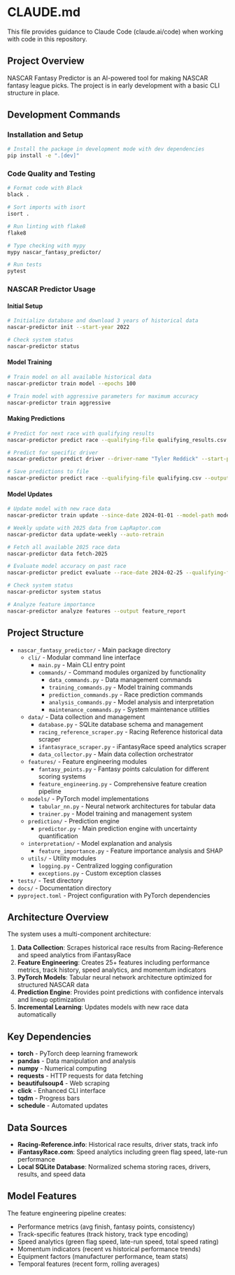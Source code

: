 # CLAUDE.md

This file provides guidance to Claude Code (claude.ai/code) when working with code in this repository.

## Project Overview

NASCAR Fantasy Predictor is an AI-powered tool for making NASCAR fantasy league picks. The project is in early development with a basic CLI structure in place.

## Development Commands

### Installation and Setup
```bash
# Install the package in development mode with dev dependencies
pip install -e ".[dev]"
```

### Code Quality and Testing
```bash
# Format code with Black
black .

# Sort imports with isort
isort .

# Run linting with flake8
flake8

# Type checking with mypy
mypy nascar_fantasy_predictor/

# Run tests
pytest
```

### NASCAR Predictor Usage

#### Initial Setup
```bash
# Initialize database and download 3 years of historical data
nascar-predictor init --start-year 2022

# Check system status
nascar-predictor status
```

#### Model Training
```bash
# Train model on all available historical data
nascar-predictor train model --epochs 100

# Train model with aggressive parameters for maximum accuracy
nascar-predictor train aggressive
```

#### Making Predictions
```bash
# Predict for next race with qualifying results
nascar-predictor predict race --qualifying-file qualifying_results.csv

# Predict for specific driver
nascar-predictor predict driver --driver-name "Tyler Reddick" --start-position 5

# Save predictions to file
nascar-predictor predict race --qualifying-file qualifying.csv --output predictions.csv
```

#### Model Updates
```bash
# Update model with new race data
nascar-predictor train update --since-date 2024-01-01 --model-path models/my_model

# Weekly update with 2025 data from LapRaptor.com
nascar-predictor data update-weekly --auto-retrain

# Fetch all available 2025 race data
nascar-predictor data fetch-2025

# Evaluate model accuracy on past race
nascar-predictor predict evaluate --race-date 2024-02-25 --qualifying-file qualifying.csv

# Check system status
nascar-predictor system status

# Analyze feature importance
nascar-predictor analyze features --output feature_report
```

## Project Structure

- `nascar_fantasy_predictor/` - Main package directory
  - `cli/` - Modular command line interface
    - `main.py` - Main CLI entry point
    - `commands/` - Command modules organized by functionality
      - `data_commands.py` - Data management commands
      - `training_commands.py` - Model training commands  
      - `prediction_commands.py` - Race prediction commands
      - `analysis_commands.py` - Model analysis and interpretation
      - `maintenance_commands.py` - System maintenance utilities
  - `data/` - Data collection and management
    - `database.py` - SQLite database schema and management
    - `racing_reference_scraper.py` - Racing Reference historical data scraper
    - `ifantasyrace_scraper.py` - iFantasyRace speed analytics scraper
    - `data_collector.py` - Main data collection orchestrator
  - `features/` - Feature engineering modules
    - `fantasy_points.py` - Fantasy points calculation for different scoring systems
    - `feature_engineering.py` - Comprehensive feature creation pipeline
  - `models/` - PyTorch model implementations
    - `tabular_nn.py` - Neural network architectures for tabular data
    - `trainer.py` - Model training and management system
  - `prediction/` - Prediction engine
    - `predictor.py` - Main prediction engine with uncertainty quantification
  - `interpretation/` - Model explanation and analysis
    - `feature_importance.py` - Feature importance analysis and SHAP
  - `utils/` - Utility modules
    - `logging.py` - Centralized logging configuration
    - `exceptions.py` - Custom exception classes
- `tests/` - Test directory
- `docs/` - Documentation directory
- `pyproject.toml` - Project configuration with PyTorch dependencies

## Architecture Overview

The system uses a multi-component architecture:

1. **Data Collection**: Scrapes historical race results from Racing-Reference and speed analytics from iFantasyRace
2. **Feature Engineering**: Creates 25+ features including performance metrics, track history, speed analytics, and momentum indicators
3. **PyTorch Models**: Tabular neural network architecture optimized for structured NASCAR data
4. **Prediction Engine**: Provides point predictions with confidence intervals and lineup optimization
5. **Incremental Learning**: Updates models with new race data automatically

## Key Dependencies

- **torch** - PyTorch deep learning framework
- **pandas** - Data manipulation and analysis
- **numpy** - Numerical computing
- **requests** - HTTP requests for data fetching
- **beautifulsoup4** - Web scraping
- **click** - Enhanced CLI interface
- **tqdm** - Progress bars
- **schedule** - Automated updates

## Data Sources

- **Racing-Reference.info**: Historical race results, driver stats, track info
- **iFantasyRace.com**: Speed analytics including green flag speed, late-run performance
- **Local SQLite Database**: Normalized schema storing races, drivers, results, and speed data

## Model Features

The feature engineering pipeline creates:
- Performance metrics (avg finish, fantasy points, consistency)
- Track-specific features (track history, track type encoding)
- Speed analytics (green flag speed, late-run speed, total speed rating)
- Momentum indicators (recent vs historical performance trends)
- Equipment factors (manufacturer performance, team stats)
- Temporal features (recent form, rolling averages)